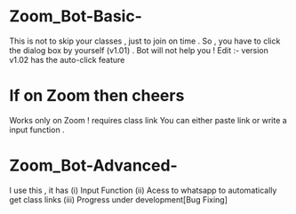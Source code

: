# Zoom_Bot-Basic-

This is not to skip your classes , just to join on time .
So , you have to click the dialog box by yourself (v1.01) . Bot will not help you !
Edit :- version v1.02 has the auto-click feature

# If on Zoom then cheers 

Works only on Zoom !
requires class link 
You can either paste link or write a input function .


# Zoom_Bot-Advanced-

I use this , it has (i) Input Function (ii) Acess to whatsapp to automatically get class links (iii) Progress under development[Bug Fixing]
